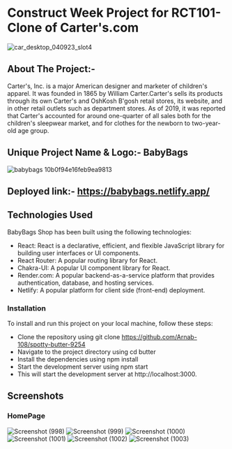 # Construct Week Project for RCT101-Clone of Carter's.com

![car_desktop_040923_slot4](https://user-images.githubusercontent.com/112754648/231073675-90d825ee-7c74-4f94-9d92-7fee5a3584b1.jpg)

## About The Project:-
Carter's, Inc. is a major American designer and marketer of children's apparel. It was founded in 1865 by William Carter.Carter's sells its products through its own Carter's and OshKosh B'gosh retail stores, its website, and in other retail outlets such as department stores. As of 2019, it was reported that Carter's accounted for around one-quarter of all sales both for the children's sleepwear market, and for clothes for the newborn to two-year-old age group.

## Unique Project Name & Logo:- BabyBags 
![babybags 10b0f94e16feb9ea9813](https://user-images.githubusercontent.com/112754648/231075913-c519bd72-b8f4-4f2b-aadc-e31c5c665e8e.png)

## Deployed link:- https://babybags.netlify.app/
## Technologies Used
BabyBags Shop has been built using the following technologies:
- React: React is a declarative, efficient, and flexible JavaScript library for building user interfaces or UI components.
- React Router: A popular routing library for React.
- Chakra-UI: A popular UI component library for React.
- Render.com: A popular backend-as-a-service platform that provides authentication, database, and hosting services.
- Netlify: A popular platform for client side (front-end) deployment.
### Installation
To install and run this project on your local machine, follow these steps:
- Clone the repository using git clone https://github.com/Arnab-108/spotty-butter-9254
- Navigate to the project directory using cd butter
- Install the dependencies using npm install
- Start the development server using npm start
- This will start the development server at http://localhost:3000.

## Screenshots

### HomePage
![Screenshot (998)](https://user-images.githubusercontent.com/112754648/231079569-1a95c3fb-f917-44c4-a093-6f8a79c75b0e.png)
![Screenshot (999)](https://user-images.githubusercontent.com/112754648/231079612-4de49f86-0f14-4090-9876-fae333fb6f48.png)
![Screenshot (1000)](https://user-images.githubusercontent.com/112754648/231079639-12ebd93e-6cfb-4840-a47f-813124f32b29.png)
![Screenshot (1001)](https://user-images.githubusercontent.com/112754648/231079660-d1b87709-335d-4b14-88ac-eded9cffe208.png)
![Screenshot (1002)](https://user-images.githubusercontent.com/112754648/231079693-0c1cbebc-3af5-4365-ab10-fe5488b90aa9.png)
![Screenshot (1003)](https://user-images.githubusercontent.com/112754648/231079723-057f555b-c44c-4577-be72-0e5e2a9258ff.png)


